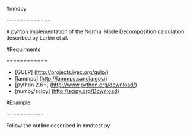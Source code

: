 

#nmdpy

=============

A pyhton implementation of the Normal Mode Decomposition calculation described by Larkin et al.

#Requirments

============

* [GULP] (http://projects.ivec.org/gulp/)
* [lammps] (http://lammps.sandia.gov/)
* [python 2.6+] (http://www.python.org/download/)
* [numpy/scipy] (http://scipy.org/Download)

#Example

===========

Follow the outline described in nmdtest.py

